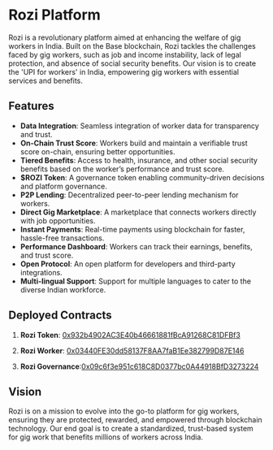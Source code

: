 # Rozi Platform

Rozi is a revolutionary platform aimed at enhancing the welfare of gig workers in India. Built on the Base blockchain, Rozi tackles the challenges faced by gig workers, such as job and income instability, lack of legal protection, and absence of social security benefits. Our vision is to create the 'UPI for workers' in India, empowering gig workers with essential services and benefits.

## Features

- **Data Integration**: Seamless integration of worker data for transparency and trust.
- **On-Chain Trust Score**: Workers build and maintain a verifiable trust score on-chain, ensuring better opportunities.
- **Tiered Benefits**: Access to health, insurance, and other social security benefits based on the worker’s performance and trust score.
- **$ROZI Token**: A governance token enabling community-driven decisions and platform governance.
- **P2P Lending**: Decentralized peer-to-peer lending mechanism for workers.
- **Direct Gig Marketplace**: A marketplace that connects workers directly with job opportunities.
- **Instant Payments**: Real-time payments using blockchain for faster, hassle-free transactions.
- **Performance Dashboard**: Workers can track their earnings, benefits, and trust score.
- **Open Protocol**: An open platform for developers and third-party integrations.
- **Multi-lingual Support**: Support for multiple languages to cater to the diverse Indian workforce.

## Deployed Contracts

1. **Rozi Token**: [0x932b4902AC3E40b46661881fBcA91268C81DFBf3](https://sepolia.basescan.org/address/0x932b4902AC3E40b46661881fBcA91268C81DFBf3)
2. **Rozi Worker**: [0x03440FE30dd58137F8AA7faB1Ee382799D87E146](https://sepolia.basescan.org/address/0x03440FE30dd58137F8AA7faB1Ee382799D87E146)

3. **Rozi Governance**:[0x09c6f3e951c618C8D0377bc0A44918BfD3273224](https://sepolia.basescan.org/address/0x09c6f3e951c618C8D0377bc0A44918BfD3273224)

## Vision

Rozi is on a mission to evolve into the go-to platform for gig workers, ensuring they are protected, rewarded, and empowered through blockchain technology. Our end goal is to create a standardized, trust-based system for gig work that benefits millions of workers across India.
